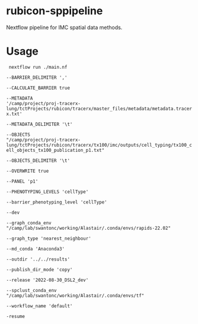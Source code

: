# rubicon-sppipeline
Nextflow pipeline for IMC spatial data methods.

# Usage

<code> nextflow run ./main.nf \
    --BARRIER_DELIMITER ',' \
    --CALCULATE_BARRIER true \
    --METADATA '/camp/project/proj-tracerx-lung/tctProjects/rubicon/tracerx/master_files/metadata/metadata.tracerx.txt'\
    --METADATA_DELIMITER '\t'\
    --OBJECTS "/camp/project/proj-tracerx-lung/tctProjects/rubicon/tracerx/tx100/imc/outputs/cell_typing/tx100_cell_objects_tx100_publication_p1.txt" \
    --OBJECTS_DELIMITER '\t' \
    --OVERWRITE true \
    --PANEL 'p1' \
    --PHENOTYPING_LEVELS 'cellType' \
    --barrier_phenotyping_level 'cellType' \
    --dev \
    --graph_conda_env "/camp/lab/swantonc/working/Alastair/.conda/envs/rapids-22.02" \
    --graph_type 'nearest_neighbour' \
    --md_conda 'Anaconda3' \
    --outdir '../../results' \
    --publish_dir_mode 'copy' \
    --release '2022-08-30_DSL2_dev' \
    --spclust_conda_env "/camp/lab/swantonc/working/Alastair/.conda/envs/tf" \
    --workflow_name 'default' \
    -resume </code>